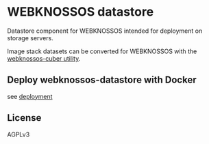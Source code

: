 # WEBKNOSSOS datastore
Datastore component for WEBKNOSSOS intended for deployment on storage servers.

Image stack datasets can be converted for WEBKNOSSOS with the [webknossos-cuber utility](https://github.com/scalableminds/webknossos-cuber).

## Deploy webknossos-datastore with Docker
see [deployment](deployment/README.md)

## License
AGPLv3
